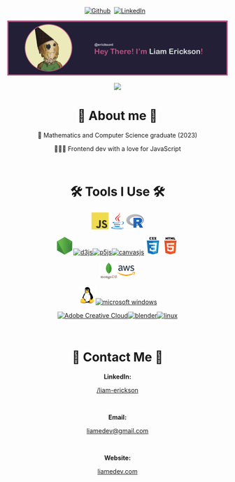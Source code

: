 <p align="center"><a href="https://github.com/ericksonl" target="_blank"><img alt="Github" src="https://img.shields.io/badge/GitHub-%2312100E.svg?&style=for-the-badge&logo=Github&logoColor=white"/></a>
  <a href="https://codepen.io/liam_dev" target="_blank"><img alt="" src="https://img.shields.io/badge/CodePen-%23003366.svg?&style=for-the-badge&logo=codepen&logoColor=white"/></a>
  <a href="https://www.linkedin.com/in/liam-erickson" target="_blank"><img alt="LinkedIn" src="https://img.shields.io/badge/linkedin-%232F5F8A.svg?&style=for-the-badge&logo=linkedin&logoColor=white"/></a> 
  <a href="https://www.liamedev.com" target="_blank"><img alt="" src="https://img.shields.io/badge/website-%235E8CAD.svg?&style=for-the-badge&logo=searXNG&logoColor=white"/></a>
  <a href="mailto: liamedev@gmail.com" target="_blank"><img alt="" src="https://img.shields.io/badge/email-%2375A2BF.svg?&style=for-the-badge&logo=gmail&logoColor=white"/></a>
  <a href="https://www.liamedev.com" target="_blank"><img alt="" src="https://komarev.com/ghpvc/?username=ericksonl&style=for-the-badge&color=47E5BC"/></a>
</p>

[comment]: <> (All shield colors formatted via 23<hex>, such that #000000 = 23000000)

<img src="https://github.com/ericksonl/ericksonl/blob/main/assets/Background.png">
<p align="center">
  <a href="https://git.io/typing-svg">
    <img src="https://readme-typing-svg.herokuapp.com/?color=C5508E&lines=Artist;Computer+Scientist;Mathematician&center=true&size=30">
  </a>
</p>

<h1 align="center">📝 About me 📝</h1>

<div align="center">

  🏫 Mathematics and Computer Science graduate (2023)

  👩🏻‍💻 Frontend dev with a love for JavaScript

</div>

<br />

<h1 align="center">🛠️ Tools I Use 🛠️</h1>
<p align="center"><a href="https://developer.mozilla.org/en-US/docs/Web/JavaScript" target="_blank" rel="noreferrer"><img 
src="https://raw.githubusercontent.com/devicons/devicon/master/icons/javascript/javascript-original.svg" alt="javascript" width="40" height="40"/></a><a href="https://www.java.com" target="_blank" rel="noreferrer"><img 
src="https://raw.githubusercontent.com/devicons/devicon/master/icons/java/java-original.svg" alt="java" width="40" height="40"/></a><a href="https://www.r-project.org/" target="_blank" rel="noreferrer"><img
src="https://raw.githubusercontent.com/devicons/devicon/master/icons/r/r-original.svg" alt="r" width="40" height="40"/></a>
</p><p align="center"><a href="https://nodejs.org" target="_blank" rel="noreferrer"><img 
src="https://raw.githubusercontent.com/devicons/devicon/master/icons/nodejs/nodejs-original.svg" alt="nodejs" width="40" height="40"/></a><a href="https://https://d3js.org/" target="_blank" rel="noreferrer"><img 
src="https://d3js.org/logo.svg" alt="d3js" width="40" height="40"/></a><a href="https://p5js.org/" target="_blank" rel="noreferrer"><img 
src="https://upload.wikimedia.org/wikipedia/commons/c/c6/P5.js_icon.svg" alt="p5js" width="40" height="40"/></a><a href="https://canvasjs.com" target="_blank" rel="noreferrer"><img 
src="https://upload.wikimedia.org/wikipedia/commons/1/1f/Html5_canvas_logo.png?20130725090653" alt="canvasjs" width="40" height="40"/></a><a href="https://www.w3schools.com/css/" target="_blank" rel="noreferrer"><img src="https://raw.githubusercontent.com/devicons/devicon/master/icons/css3/css3-original-wordmark.svg" alt="css3" width="40" height="40"/></a><a href="https://www.w3.org/html/" target="_blank" rel="noreferrer"><img src="https://raw.githubusercontent.com/devicons/devicon/master/icons/html5/html5-original-wordmark.svg" alt="html5" width="40" height="40"/></a>
</p><p align="center"><a href="https://www.mongodb.com/" target="_blank" rel="noreferrer"><img 
src="https://raw.githubusercontent.com/devicons/devicon/master/icons/mongodb/mongodb-original-wordmark.svg" alt="mongodb" width="40" height="40"/></a><a href="https://aws.amazon.com" target="_blank" rel="noreferrer"><img src="https://raw.githubusercontent.com/devicons/devicon/master/icons/amazonwebservices/amazonwebservices-original-wordmark.svg" alt="aws" width="40" height="40"/></a></p><p align="center"><a href="https://www.linux.org/" target="_blank" rel="noreferrer"><img src="https://raw.githubusercontent.com/devicons/devicon/master/icons/linux/linux-original.svg" alt="linux" width="40" height="40"/></a><a href="https://www.microsoft.com/en-us/windows" target="_blank" rel="noreferrer"><img src="https://blogs.windows.com/wp-content/uploads/prod/sites/2/2021/06/Windows11Icon.png" alt="microsoft windows" width="40" height="40"/></a></p>
<p align="center"><a href="https://www.adobe.com/creativecloud.html" target="_blank" rel="noreferrer"><img 
src="https://www.adobe.com/content/dam/cc/icons/icon-specialoffers-cc.svg" alt="Adobe Creative Cloud" width="40" height="40"/></a><a href="https://www.blender.org/" target="_blank" rel="noreferrer"><img src="https://download.blender.org/branding/community/blender_community_badge_white.svg" alt="blender" width="40" height="40"/></a><a href="https://procreate.art/" target="_blank" rel="noreferrer"><img src="https://assets.procreate.art/img/procreate-icon-search-display.png" alt="linux" width="40" height="40"/></a>
</p>

<br />

<h1 align="center">💬 Contact Me 💬</h1>

<div align="center">
  
  <p><b>LinkedIn:</b></p>
  <p><a href="https://www.linkedin.com/in/liam-erickson">/liam-erickson</a></p>
  <br />
  
  <p><b>Email:</b></p>
  <p><a href="mailto: liamedev@gmail.com">liamedev@gmail.com</a></p>
  <br />
  
  <p><b>Website:</b></p>
  <p><a href="https://www.liamedev.com">liamedev.com</a></p>

</div>
